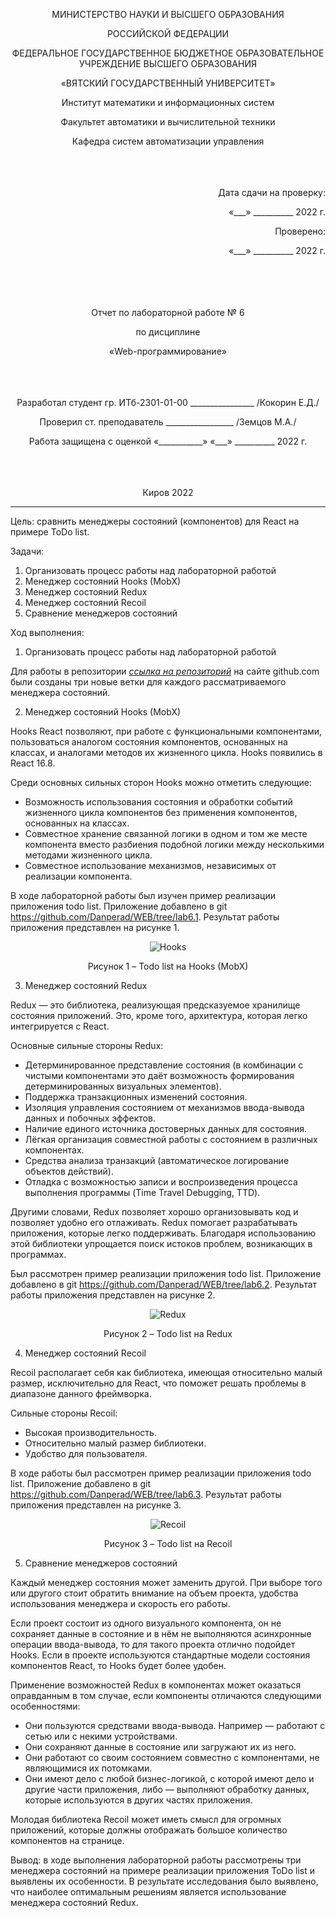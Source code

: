 <p align = center>МИНИСТЕРСТВО НАУКИ И ВЫСШЕГО ОБРАЗОВАНИЯ

<p align = center>РОССИЙСКОЙ ФЕДЕРАЦИИ

<p align = center>ФЕДЕРАЛЬНОЕ ГОСУДАРСТВЕННОЕ БЮДЖЕТНОЕ ОБРАЗОВАТЕЛЬНОЕ УЧРЕЖДЕНИЕ ВЫСШЕГО ОБРАЗОВАНИЯ

<p align = center>«ВЯТСКИЙ ГОСУДАРСТВЕННЫЙ УНИВЕРСИТЕТ»

<p align = center>Институт математики и информационных систем

<p align = center>Факультет автоматики и вычислительной техники

<p align = center>Кафедра систем автоматизации управления
<br>
<br>
<br>
<br>

<p align = right>Дата сдачи на проверку:

<p align = right>«___» __________ 2022 г.

<p align = right>Проверено:

<p align = right>«___» __________ 2022 г.
<br>
<br>
<br>
<br>
<br>


<p align = center>Отчет по лабораторной работе № 6

<p align = center>по дисциплине

<p align = center>«Web-программирование»

<br>
<br>
<br>
<br>


<p align = center>Разработал студент гр. ИТб-2301-01-00 ________________ /Кокорин Е.Д./

<p align = center>Проверил ст. преподаватель _________________ /Земцов М.А./

<p align = center>Работа защищена с оценкой «___________» «___» __________ 2022 г.

<br>
<br>
<br>
<br>

<p align = center>Киров 2022

<hr>
Цель: сравнить менеджеры состояний (компонентов) для React на примере ToDo list.

Задачи:

1. Организовать процесс работы над лабораторной работой
1. Менеджер состояний Hooks (MobX)
1. Менеджер состояний Redux
1. Менеджер состояний Recoil
1. Сравнение менеджеров состояний

Ход выполнения:

1. Организовать процесс работы над лабораторной работой

Для работы в репозитории *[ссылка на репозиторий](https://github.com/Danperad/WEB)* на сайте github.com были созданы три новые ветки для каждого рассматриваемого менеджера состояний.

2. Менеджер состояний Hooks (MobX)

Hooks React позволяют, при работе с функциональными компонентами, пользоваться аналогом состояния компонентов, основанных на классах, и аналогами методов их жизненного цикла. Hooks появились в React 16.8.

Среди основных сильных сторон Hooks можно отметить следующие:

- Возможность использования состояния и обработки событий жизненного цикла компонентов без применения компонентов, основанных на классах.
- Совместное хранение связанной логики в одном и том же месте компонента вместо разбиения подобной логики между несколькими методами жизненного цикла.
- Совместное использование механизмов, независимых от реализации компонента.

В ходе лабораторной работы был изучен пример реализации приложения todo list. Приложение добавлено в git https://github.com/Danperad/WEB/tree/lab6.1. Результат работы приложения представлен на рисунке 1.

<p align=center><img src="Img/Lab6/Lab6Hooks.png" alt="Hooks"></p>

<p align = center>Рисунок 1 – Todo list на Hooks (MobX)

3. Менеджер состояний Redux

Redux — это библиотека, реализующая предсказуемое хранилище состояния приложений. Это, кроме того, архитектура, которая легко интегрируется с React.

Основные сильные стороны Redux:

- Детерминированное представление состояния (в комбинации с чистыми компонентами это даёт возможность формирования детерминированных визуальных элементов).
- Поддержка транзакционных изменений состояния.
- Изоляция управления состоянием от механизмов ввода-вывода данных и побочных эффектов.
- Наличие единого источника достоверных данных для состояния.
- Лёгкая организация совместной работы с состоянием в различных компонентах.
- Средства анализа транзакций (автоматическое логирование объектов действий).
- Отладка с возможностью записи и воспроизведения процесса выполнения программы (Time Travel Debugging, TTD).

Другими словами, Redux позволяет хорошо организовывать код и позволяет удобно его отлаживать. Redux помогает разрабатывать приложения, которые легко поддерживать. Благодаря использованию этой библиотеки упрощается поиск истоков проблем, возникающих в программах.

Был рассмотрен пример реализации приложения todo list. Приложение добавлено в git https://github.com/Danperad/WEB/tree/lab6.2. Результат работы приложения представлен на рисунке 2.

<p align=center><img src="./Img/Lab6/Lab6Redux.png" alt="Redux"></p>

<p align = center>Рисунок 2 – Todo list на Redux

4. Менеджер состояний Recoil

Recoil располагает себя как библиотека, имеющая относительно малый размер, исключительно для React, что поможет решать проблемы в диапазоне данного фреймворка.

Сильные стороны Recoil:

- Высокая производительность.
- Относительно малый размер библиотеки.
- Удобство для пользователя.

В ходе работы был рассмотрен пример реализации приложения todo list. Приложение добавлено в git https://github.com/Danperad/WEB/tree/lab6.3. Результат работы приложения представлен на рисунке 3.

<p align=center><img src="./Img/Lab6/Lab6Recoil.png" alt="Recoil"></p>

<p align = center>Рисунок 3 – Todo list на Recoil

5. Сравнение менеджеров состояний

Каждый менеджер состояния может заменить другой. При выборе того или другого стоит обратить внимание на объем проекта, удобства использования менеджера и скорость его работы.

Если проект состоит из одного визуального компонента, он не сохраняет данные в состояние и в нём не выполняются асинхронные операции ввода-вывода, то для такого проекта отлично подойдет Hooks. Если в проекте используются стандартные модели состояния компонентов React, то Hooks будет более удобен.

Применение возможностей Redux в компонентах может оказаться оправданным в том случае, если компоненты отличаются следующими особенностями:

- Они пользуются средствами ввода-вывода. Например — работают с сетью или с некими устройствами.
- Они сохраняют данные в состояние или загружают их из него.
- Они работают со своим состоянием совместно с компонентами, не являющимися их потомками.
- Они имеют дело с любой бизнес-логикой, с которой имеют дело и другие части приложения, либо — выполняют обработку данных, которые используются в других частях приложения.

Молодая библиотека Recoil может иметь смысл для огромных приложений, которые должны отображать большое количество компонентов на странице.

Вывод: в ходе выполнения лабораторной работы рассмотрены три менеджера состояний на примере реализации приложения ToDo list и выявлены их особенности. В результате исследования было выявлено, что наиболее оптимальным решениям является использование менеджера состояний Redux.